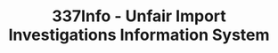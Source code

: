 ---
layout: default
bigquery: https://console.cloud.google.com/bigquery?p=patents-public-data&d=usitc_investigations&page=dataset&project=sheets-management-319211
citation: US International Trade Commission 337Info Unfair Import Investigations Information
  System
contributors: US International Trade Comission
cost: None
description: US International Trade Commission 337Info Unfair Import Investigations
  Information System contains data on investigations done under Section 337. Section
  337 declares the infringement of certain statutory intellectual property rights
  and other forms of unfair competition in import trade to be unlawful practices.
  Most Section 337 investigations involve allegations of patent or registered trademark
  infringement.
documentation: FAQ and tutorial available on the site
last_edit: Mon, 04 Apr 2022 19:10:40 GMT
location: https://pubapps2.usitc.gov/337external/
maintained_by: US International Trade Comission
schema_fields: '[''dateOfPublicationFrNotice'', ''startDateMarkmanHearing'', ''targetDate'',
  ''dateCreated'', ''teoProceedingInvolved'', ''docketNo'', ''issueDateOtherNonFinal'',
  ''scheduledEndDateEvidHear'', ''respondent'', ''teoIdDueDate'', ''actualEndDateEvidHear'',
  ''htsNumbers'', ''finalDetViolation'', ''finalIdOnViolationIssue'', ''patentNumber'',
  ''teoIdIssueDate'', ''finalIdOnViolationDue'', ''markmanHearing'', ''cafcAppeals'',
  ''finalDetNoViolation'', ''investigationTermDate'', ''gcAttorney'', ''ouiiParticipation'',
  ''complainant'', ''internalRemand'', ''copyrightNumbers'', ''investigationType'',
  ''reportingRequirements'', ''endDateMarkmanHearing'', ''currentStatus'', ''publication_number'',
  ''dateComplaintFiled'', ''actualStartDateEvidHear'', ''id'', ''currentActiveALJ'',
  ''scheduledStartDateEvidHear'', ''patentNumbers'', ''title'', ''teoReliefGranted'',
  ''aljAssigned'', ''investigationNo'', ''invUnfairAct'', ''ouiiAttorney'', ''trademarkNumbers'',
  ''lastUpdated'']'
shortname: unfair_import_investigations
tags:
- import
- legal
- trade
timeframe: 2008-2021 (prior to 2008 downloadable as a JSON file)
title: 337Info - Unfair Import Investigations Information System
uuid: 2721f5ec-e599-4890-9265-9706719fc71e
---